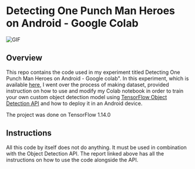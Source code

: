 # Detecting One Punch Man Heroes on Android - Google Colab 



![GIF](giphy.gif)




## Overview

This repo contains the code used in my experiment titled  Detecting One Punch Man Heroes on Android - Google colab". In this experiment, which is available [here](https://medium.com/p/333c9d4149/edit), I went over the process of making dataset, provided instruction on how to use and modify my Colab notebook in order to train your own custom object detection model using [TensorFlow Object Detection API](https://github.com/tensorflow/models/tree/master/research/object_detection) and how to deploy it in an Android device.

The project was done on TensorFlow 1.14.0

## Instructions
All this code by itself does not do anything. It must be used in combination with the Object Detection API. The report linked above has all the instructions on how to use the code alongside the API.
 
 
